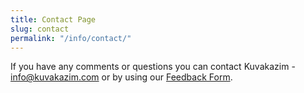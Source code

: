 ```yaml
---
title: Contact Page
slug: contact
permalink: "/info/contact/"
---
```


If you have any comments or questions you can contact Kuvakazim - info@kuvakazim.com or by using our [Feedback Form](/feedback "Feedback Form").
